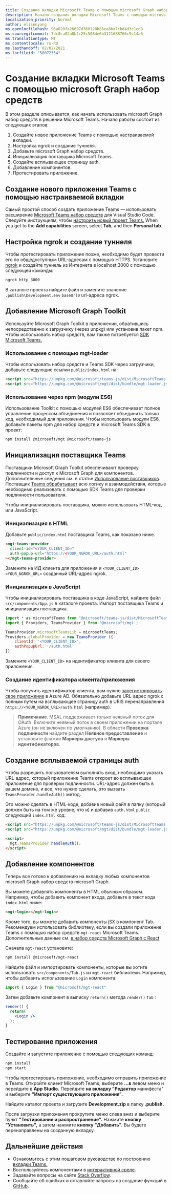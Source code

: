 ```yaml
---
title: Создание вкладки Microsoft Teams с помощью microsoft Graph набор средств
description: Начало создания вкладки Microsoft Teams с помощью microsoft Graph набор средств.
localization_priority: Normal
author: elisenyang
ms.openlocfilehash: 96a820fa26697d360128b86ea8ba7cbd4d3c1cd8
ms.sourcegitcommit: 7dc8ca82a8b2c25c5084e6b3121688766c9c14a6
ms.translationtype: MT
ms.contentlocale: ru-RU
ms.lasthandoff: 02/02/2021
ms.locfileid: "50072354"
---
```

# <a name="build-a-microsoft-teams-tab-with-the-microsoft-graph-toolkit"></a>Создание вкладки Microsoft Teams с помощью microsoft Graph набор средств

В этом разделе описывается, как начать использовать microsoft Graph набор средств в решении Microsoft Teams. Начало работы состоит из следующих этапов:

1. Создайте новое приложение Teams с помощью настраиваемой вкладки.
2. Настройка ngrok и создание туннеля.
3. Добавьте microsoft Graph набор средств.
4. Инициализация поставщика Microsoft Teams.
5. Создайте всплывающее страницу auth.
6. Добавление компонентов.
7. Протестировать приложение.

## <a name="create-a-new-teams-application-with-a-custom-tab"></a>Создание нового приложения Teams с помощью настраиваемой вкладки

Самый простой способ создать приложение Teams — использовать расширение [Microsoft Teams набор средств](https://marketplace.visualstudio.com/items?itemName=TeamsDevApp.ms-teams-vscode-extension) для Visual Studio Code. Следуйте инструкциям, чтобы [настроить новый проект Teams.](/microsoftteams/platform/toolkit/visual-studio-code-overview#set-up-a-new-teams-project) When you get to the **Add capabilities** screen, select **Tab**, and then **Personal tab**.

## <a name="set-up-ngrok-and-create-a-tunnel"></a>Настройка ngrok и создание туннеля

Чтобы протестировать приложение позже, необходимо будет провести его по общедоступным URL-адресам с помощью HTTPS. Установите [ngrok](https://ngrok.com/download) и создайте туннель из Интернета в localhost:3000 с помощью следующей команды:

```bash
ngrok http 3000
```
В каталоге проекта найдите файл и замените значение `.publish\Development.env` `baseUrl0` url-адреса ngrok.

## <a name="add-the-microsoft-graph-toolkit"></a>Добавление Microsoft Graph Toolkit

Используйте Microsoft Graph Toolkit в приложении, обратившись непосредственно к загрузчику (через unpkg) или установив пакет npm. Чтобы использовать набор средств, вам также потребуется [SDK Microsoft Teams.](/javascript/api/overview/msteams-client?view=msteams-client-js-latest)

### <a name="use-via-mgt-loader"></a>Использование с помощью mgt-loader
Чтобы использовать набор средств и Teams SDK через загрузчики, добавьте следующие ссылки `public/index.html` на:

```html
<script src="https://unpkg.com/@microsoft/teams-js/dist/MicrosoftTeams.min.js" crossorigin="anonymous"></script>
<script src="https://unpkg.com/@microsoft/mgt/dist/bundle/mgt-loader.js"></script>
```

### <a name="use-via-npm-es6-modules"></a>Использование через npm (модули ES6)
Использование Toolkit с помощью модулей ES6 обеспечивает полное управление процессом объединения и позволяет объединить только код, необходимый для приложения. Чтобы использовать модули ES6, добавьте пакеты npm для набор средств и microsoft Teams SDK в проект:

```bash
npm install @microsoft/mgt @microsoft/teams-js
```

## <a name="initialize-the-teams-provider"></a>Инициализация поставщика Teams

Поставщики Microsoft Graph Toolkit обеспечивают проверку подлинности и доступ к Microsoft Graph для компонентов. Дополнительные сведения см. в статье [Использование поставщиков](../providers/providers.md). Поставщик [Teams обрабатывает](../providers/teams.md) всю логику и взаимодействия, которые необходимо реализовать с помощью SDK Teams для проверки подлинности пользователя.

Чтобы инициализировать поставщика, можно использовать HTML-код или JavaScript. 

### <a name="initialize-in-html"></a>Инициализация в HTML

Добавьте `public/index.html` поставщика Teams, как показано ниже.

```html
<mgt-teams-provider
  client-id="<YOUR_CLIENT_ID>"
  auth-popup-url="https://<YOUR_NGROK_URL>/auth.html"
></mgt-teams-provider>
```

Замените на ИД клиента для приложения и `<YOUR_CLIENT_ID>` `<YOUR_NGROK_URL>` созданный URL-адрес ngrok.

### <a name="initialize-in-javascript"></a>Инициализация в JavaScript

Чтобы инициализировать поставщика в коде JavaScript, найдите файл `src/components/App.js` в каталоге проекта. Импорт поставщика Teams и инициализация поставщика.

```js
import * as microsoftTeams from "@microsoft/teams-js/dist/MicrosoftTeams";
import { Providers, TeamsProvider } from '@microsoft/mgt';

TeamsProvider.microsoftTeamsLib = microsoftTeams;
Providers.globalProvider = new TeamsProvider ({
    clientId: '<YOUR_CLIENT_ID>',
    authPopupUrl: '/auth.html'
})
```
Замените `<YOUR_CLIENT_ID>` на идентификатор клиента для своего приложения.

### <a name="creating-an-appclient-id"></a>Создание идентификатора клиента/приложения
Чтобы получить идентификатор клиента, вам нужно [зарегистрировать свое приложение](../../auth-register-app-v2.md) в Azure AD. Обязательно добавьте URL-адрес ngrok с полным путем на всплывающее страницу auth в URIS перенаправления `https://<YOUR_NGROK_URL>/auth.html` (например).
>**Примечание**. MSAL поддерживает только неявный поток для OAuth. Включите неявный поток в своем приложении на портале Azure (он не включен по умолчанию). В области **Проверка подлинности** найдите раздел **Неявное предоставление** и установите флажки **Маркеры доступа** и **Маркеры идентификаторов**. 

## <a name="create-the-auth-popup-page"></a>Создание всплываемой страницы auth

Чтобы разрешить пользователям выполнять вход, необходимо указать URL-адрес, который приложение Teams откроет во всплывающее приложение для проверки подлинности. URL-адрес должен быть в вашем домене, и все, что нужно сделать, это вызвать `TeamsProvider.handleAuth()` метод.

Это можно сделать в HTML-коде, добавив новый файл в папку (который должен быть на том же уровне, что и) и добавив `auth.html` `public` следующий `index.html` код: 

```html
<script src="https://unpkg.com/@microsoft/teams-js/dist/MicrosoftTeams.min.js" crossorigin="anonymous"></script>
<script src="https://unpkg.com/@microsoft/mgt/dist/bundle/mgt-loader.js"></script>

<script>
  mgt.TeamsProvider.handleAuth();
</script>
```

## <a name="add-components"></a>Добавление компонентов

Теперь все готово к добавлению на вкладку любых компонентов microsoft Graph набор средств microsoft Graph. 

Вы можете добавлять компоненты в HTML обычным образом. Например, чтобы добавить компонент входа, добавьте в текст кода `index.html` ниже:

```html
<mgt-login></mgt-login>
```

Кроме того, вы можете добавить компоненты jSX в компонент Tab. Рекомендуем использовать библиотеку, если вы создали приложение Teams с помощью набор средств `mgt-react` Microsoft Teams. Дополнительные данные см. [в набор средств Microsoft Graph с React](./use-toolkit-with-react.md)

Сначала `mgt-react` установите:

```bash
npm install @microsoft/mgt-react
```

Найдите файл и импортировать компоненты, которые вы хотите использовать `src/components/Tab.js` из `mgt-react` библиотеки. Например, чтобы добавить использование `Login` компонента:

```js
import { Login } from "@microsoft/mgt-react"
```

Затем добавьте компонент в выписку `return()` метода `render()` `Tab` :

```jsx
render() {
  return(
    <Login />
  );
}
```

## <a name="test-your-application"></a>Тестирование приложения

Создайте и запустите приложение с помощью следующих команд:
```bash
npm install
npm start
```

Чтобы протестировать приложение, необходимо отправить приложение в Teams. Откройте клиент Microsoft Teams, выберите **...в** левом меню и перейдите в **App Studio.** Перейдите **на вкладку "Редактор** манифеста" и выберите **"Импорт существующего приложения".**

Найдите каталог проекта и загрузите **Development.zip** в папку **.publish.**

После загрузки приложения прокрутите меню слева вниз и выберите пункт **"Тестирование и распространение".** Нажмите **кнопку "Установить",** а затем нажмите **кнопку "Добавить".** Вы будете перенаправлены на созданную вкладку.

## <a name="next-steps"></a>Дальнейшие действия
- Ознакомьтесь с этим пошаговом руководстве по построению [вкладки Teams.](https://developer.microsoft.com/graph/blogs/a-lap-around-microsoft-graph-toolkit-day-10-microsoft-graph-toolkit-teams-provider/)
- Воспользуйтесь компонентами в [интерактивной среде](https://mgt.dev).
- Задавайте вопросы на сайте [Stack Overflow](https://aka.ms/mgt-question).
- Сообщайте об ошибках и оставляйте запросы на создание функций в [GitHub](https://aka.ms/mgt).
